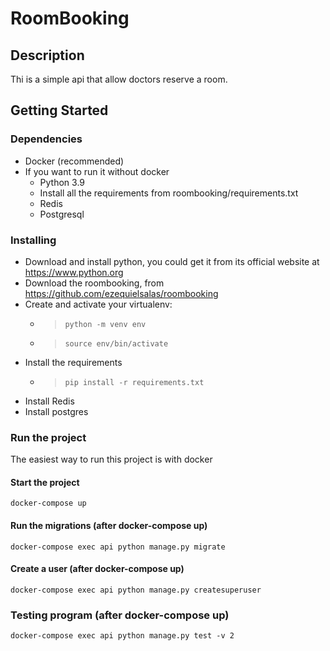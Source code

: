 # RoomBooking

## Description

Thi is a simple api that allow doctors reserve a room.

## Getting Started

### Dependencies

* Docker (recommended)
* If you want to run it without docker 
  * Python 3.9
  * Install all the requirements from roombooking/requirements.txt
  * Redis
  * Postgresql

### Installing

* Download and install python, you could get it from its official website at https://www.python.org
* Download the roombooking, from https://github.com/ezequielsalas/roombooking
* Create and activate your virtualenv: 
  * > `python -m venv env`
  * > `source env/bin/activate`
* Install the requirements
  * > `pip install -r requirements.txt`
* Install Redis
* Install postgres

### Run the project
The easiest way to run this project is with docker
#### Start the project
```
docker-compose up
```
#### Run the migrations (after docker-compose up)
```
docker-compose exec api python manage.py migrate
```
#### Create a user (after docker-compose up)
```
docker-compose exec api python manage.py createsuperuser
```

### Testing program (after docker-compose up)
```
docker-compose exec api python manage.py test -v 2
```

